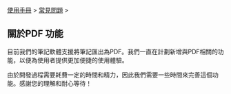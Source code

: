[使用手冊](/dragonnest/drawnote/manual/zh-tw) > [常見問題](/dragonnest/drawnote/manual/zh-tw/q_a) >

關於PDF 功能
---
目前我們的筆記軟體支援將筆記匯出為PDF。我們一直在計劃新增與PDF相關的功能，以便為使用者提供更加便捷的使用體驗。

由於開發過程需要耗費一定的時間和精力，因此我們需要一些時間來完善這個功能。感謝您的理解和耐心等待！